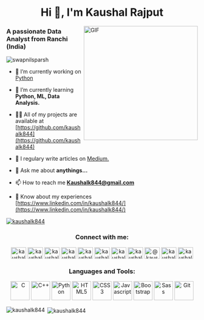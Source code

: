 <h1 align="center">Hi 👋, I'm Kaushal Rajput</h1>

<img align="right" alt="GIF" src="https://i.pinimg.com/originals/8b/35/fe/8b35fef55fba1a201c9c7a11d3ec3d64.gif" width="300px" border-radius="50px" />

<h3 align="left">A passionate Data Analyst from Ranchi (India)</h3>

<p align="left"> <img src="https://komarev.com/ghpvc/?username=swapnilsparsh&label=Profile+Views" alt="swapnilsparsh" /> </p>

- 🔭 I’m currently working on [Python](https://github.com/kaushalk844/Pyton-for-Data-Analysis)

- 🌱 I’m currently learning **Python, ML, Data Analysis.**

- 👨‍💻 All of my projects are available at [https://github.com/kaushalk844](https://github.com/kaushalk844)

- 📝 I regulary write articles on [Medium.](Medium.)

- 💬 Ask me about **anythings...**

- 📫 How to reach me **Kaushalk844@gmail.com**

- 📄 Know about my experiences [https://www.linkedin.com/in/kaushalk844/](https://www.linkedin.com/in/kaushalk844/)

<p align="left"> <a href="https://github.com/ryo-ma/github-profile-trophy"><img src="https://github-profile-trophy.vercel.app/?username=kaushalk844" alt="kaushalk844" /></a> </p>

<h3 align="center">Connect with me:</h3>
<p align="center">
<a href="https://linkedin.com/in/kaushalk844" target="blank"><img align="center" src="https://cdn.jsdelivr.net/npm/simple-icons@3.0.1/icons/linkedin.svg" alt="kaushalk844" height="30" width="40" /></a>
<a href="https://codesandbox.com/kaushalk844" target="blank"><img align="center" src="https://cdn.jsdelivr.net/npm/simple-icons@3.0.1/icons/codesandbox.svg" alt="kaushalk844" height="30" width="40" /></a>
<a href="https://fb.com/kaushal159357" target="blank"><img align="center" src="https://cdn.jsdelivr.net/npm/simple-icons@3.0.1/icons/facebook.svg" alt="kaushal159357" height="30" width="40" /></a>
<a href="https://instagram.com/kaushalk844" target="blank"><img align="center" src="https://cdn.jsdelivr.net/npm/simple-icons@3.0.1/icons/instagram.svg" alt="kaushalk844" height="30" width="40" /></a>
<a href="https://www.codechef.com/users/kaushalk844" target="blank"><img align="center" src="https://cdn.jsdelivr.net/npm/simple-icons@3.1.0/icons/codechef.svg" alt="kaushalk844" height="30" width="40" /></a>
<a href="https://www.hackerrank.com/kaushalk844" target="blank"><img align="center" src="https://cdn.jsdelivr.net/npm/simple-icons@3.0.1/icons/hackerrank.svg" alt="kaushalk844" height="30" width="40" /></a>
<a href="https://codeforces.com/profile/kaushalk844" target="blank"><img align="center" src="https://cdn.jsdelivr.net/npm/simple-icons@3.0.1/icons/codeforces.svg" alt="kaushalk844" height="30" width="40" /></a>
<a href="https://www.leetcode.com/kaushalk844" target="blank"><img align="center" src="https://cdn.jsdelivr.net/npm/simple-icons@3.0.1/icons/leetcode.svg" alt="kaushalk844" height="30" width="40" /></a>
<a href="https://www.hackerearth.com/@kaushalk844" target="blank"><img align="center" src="https://cdn.jsdelivr.net/npm/simple-icons@3.0.1/icons/hackerearth.svg" alt="@kaushalk844" height="30" width="40" /></a>
<a href="https://auth.geeksforgeeks.org/user/kaushalk844/profile" target="blank"><img align="center" src="https://cdn.jsdelivr.net/npm/simple-icons@3.0.1/icons/geeksforgeeks.svg" alt="kaushalk844/profile" height="30" width="40" /></a>
<a href="https://www.topcoder.com/members/kaushalk844" target="blank"><img align="center" src="https://cdn.jsdelivr.net/npm/simple-icons@3.0.1/icons/topcoder.svg" alt="kaushalk844" height="30" width="40" /></a>
</p>

<h3 align="center">Languages and Tools:</h3>
<p align="center">
 <img src="https://img.icons8.com/color/480/000000/c-programming.png" alt ="C" width ="50" height ="50"/>
 <img src="https://img.icons8.com/color/480/000000/c-plus-plus-logo.png" alt ="C++" width ="50" height ="50"/>
 <img src="https://img.icons8.com/color/480/000000/python.png" alt = "Python" width ="50" height ="50" />
 <img src="https://img.icons8.com/color/480/000000/html-5.png" alt ="HTML5" width ="50" height ="50" />
 <img src="https://img.icons8.com/color/480/000000/css3.png" alt ="CSS3" width ="50" height ="50"/>
 <img src="https://img.icons8.com/color/480/000000/javascript.png" alt = "Javascript" width ="50" height ="50" />
 <img src="https://img.icons8.com/color/480/000000/bootstrap.png" alt ="Bootstrap" width ="50" height ="50"/>
 <img src="https://img.icons8.com/color/480/000000/sass.png" alt ="Sass" width ="50" height ="50"/>
 <img src="https://img.icons8.com/color/480/000000/git.png" alt ="Git" width ="50" height ="50"/>
</p>

<p><img align="left" src="https://github-readme-stats.vercel.app/api/top-langs?username=kaushalk844&show_icons=true&locale=en&layout=compact" alt="kaushalk844" /></p>

<p>&nbsp;<img align="center" src="https://github-readme-stats.vercel.app/api?username=kaushalk844&show_icons=true&locale=en" alt="kaushalk844" /></p>
